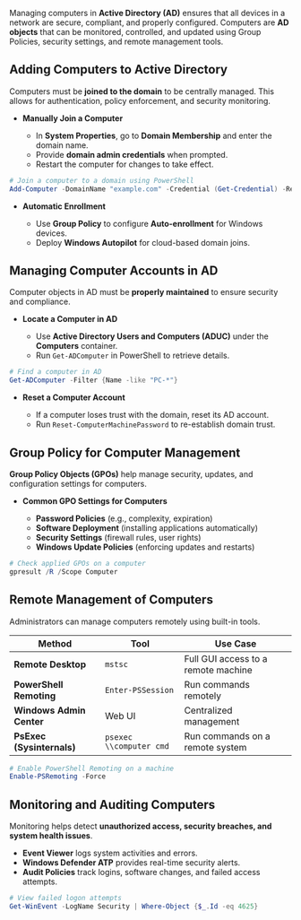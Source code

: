 Managing computers in **Active Directory (AD)** ensures that all devices in a network are secure, compliant, and properly configured. Computers are **AD objects** that can be monitored, controlled, and updated using Group Policies, security settings, and remote management tools.

## **Adding Computers to Active Directory**

Computers must be **joined to the domain** to be centrally managed. This allows for authentication, policy enforcement, and security monitoring.

- **Manually Join a Computer**

    - In **System Properties**, go to **Domain Membership** and enter the domain name.
    - Provide **domain admin credentials** when prompted.
    - Restart the computer for changes to take effect.

```powershell
# Join a computer to a domain using PowerShell
Add-Computer -DomainName "example.com" -Credential (Get-Credential) -Restart
```

- **Automatic Enrollment**

    - Use **Group Policy** to configure **Auto-enrollment** for Windows devices.
    - Deploy **Windows Autopilot** for cloud-based domain joins.

## **Managing Computer Accounts in AD**

Computer objects in AD must be **properly maintained** to ensure security and compliance.

- **Locate a Computer in AD**

    - Use **Active Directory Users and Computers (ADUC)** under the **Computers** container.
    - Run `Get-ADComputer` in PowerShell to retrieve details.

```powershell
# Find a computer in AD
Get-ADComputer -Filter {Name -like "PC-*"}
```

- **Reset a Computer Account**

    - If a computer loses trust with the domain, reset its AD account.
    - Run `Reset-ComputerMachinePassword` to re-establish domain trust.

## **Group Policy for Computer Management**

**Group Policy Objects (GPOs)** help manage security, updates, and configuration settings for computers.

- **Common GPO Settings for Computers**

    - **Password Policies** (e.g., complexity, expiration)
    - **Software Deployment** (installing applications automatically)
    - **Security Settings** (firewall rules, user rights)
    - **Windows Update Policies** (enforcing updates and restarts)

```powershell
# Check applied GPOs on a computer
gpresult /R /Scope Computer
```

## **Remote Management of Computers**

Administrators can manage computers remotely using built-in tools.

|Method|Tool|Use Case|
|---|---|---|
|**Remote Desktop**|`mstsc`|Full GUI access to a remote machine|
|**PowerShell Remoting**|`Enter-PSSession`|Run commands remotely|
|**Windows Admin Center**|Web UI|Centralized management|
|**PsExec (Sysinternals)**|`psexec \\computer cmd`|Run commands on a remote system|

```powershell
# Enable PowerShell Remoting on a machine
Enable-PSRemoting -Force
```

## **Monitoring and Auditing Computers**

Monitoring helps detect **unauthorized access, security breaches, and system health issues**.

- **Event Viewer** logs system activities and errors.
- **Windows Defender ATP** provides real-time security alerts.
- **Audit Policies** track logins, software changes, and failed access attempts.

```powershell
# View failed logon attempts
Get-WinEvent -LogName Security | Where-Object {$_.Id -eq 4625}
```